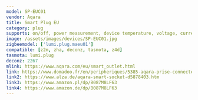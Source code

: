 ```yaml
---
model: SP-EUC01
vendor: Aqara
title: Smart Plug EU
category: plug
supports: on/off, power measurement, device temperature, voltage, current, summation
image: /assets/images/devices/SP-EUC01.jpg
zigbeemodel: ['lumi.plug.maeu01']
compatible: [z2m, zha, deconz, tasmota, z4d]
tasmota: lumi.plug
deconz: 2267
mlink: https://www.aqara.com/eu/smart_outlet.html
link: https://www.domadoo.fr/en/peripheriques/5385-aqara-prise-connectee-zigbee-30-smart-plug.html
link2: https://www.alza.de/aqara-smart-socket-d5878403.htm
link3: https://www.amazon.pl/dp/B087M8LF63
link4: https://www.amazon.de/dp/B087M8LF63
---
```



